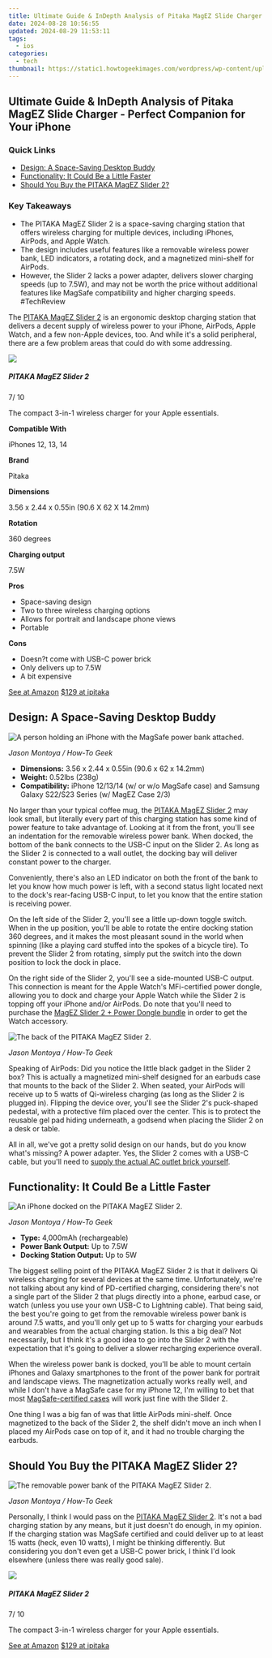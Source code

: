 ```yaml
---
title: Ultimate Guide & InDepth Analysis of Pitaka MagEZ Slide Charger - Perfect Companion for Your iPhone
date: 2024-08-28 10:56:55
updated: 2024-08-29 11:53:11
tags:
  - ios
categories:
  - tech
thumbnail: https://static1.howtogeekimages.com/wordpress/wp-content/uploads/2023/06/the-pitaka-magez-slider-2-charging-dock-2jpg_52972384408_o.jpg
---
```


## Ultimate Guide & InDepth Analysis of Pitaka MagEZ Slide Charger - Perfect Companion for Your iPhone

### Quick Links

* [Design: A Space-Saving Desktop Buddy](https://extra-tips.techidaily.com/2024-approved-audiovisual-harmony-perfecting-voiceover-in-videos/)
* [Functionality: It Could Be a Little Faster](https://facebook-clips.techidaily.com/new-in-2024-avatar-asymmetry-artistry-designing-your-animated-look/)
* [Should You Buy the PITAKA MagEZ Slider 2?](https://android-transfer.techidaily.com/in-2024-how-to-transfer-contacts-from-honor-x8b-to-other-android-devices-devices-drfone-by-drfone-transfer-from-android-transfer-from-android/)

### Key Takeaways

* The PITAKA MagEZ Slider 2 is a space-saving charging station that offers wireless charging for multiple devices, including iPhones, AirPods, and Apple Watch.
* The design includes useful features like a removable wireless power bank, LED indicators, a rotating dock, and a magnetized mini-shelf for AirPods.
* However, the Slider 2 lacks a power adapter, delivers slower charging speeds (up to 7.5W), and may not be worth the price without additional features like MagSafe compatibility and higher charging speeds. #TechReview

 The [PITAKA MagEZ Slider 2](https://www.amazon.com/PITAKA-MagSafe-Charger-iPhone-Portable/dp/B09NPZ981N?tag=htg-v2-35jb8lu-20&ascsubtag=UUhtgUeUpU228049&asc%5Frefurl=https%3A%2F%2Fwww.howtogeek.com%2Fpitaka-magez-slider-2-review%2F&asc%5Fcampaign=Affiliate) is an ergonomic desktop charging station that delivers a decent supply of wireless power to your iPhone, AirPods, Apple Watch, and a few non-Apple devices, too. And while it's a solid peripheral, there are a few problem areas that could do with some addressing.

![](https://static1.howtogeekimages.com/wordpress/wp-content/uploads/2023/07/pitaka-magez-slider-2-product-1-1.jpg) 

#####  PITAKA MagEZ Slider 2

7/ 10 

The compact 3-in-1 wireless charger for your Apple essentials.

**Compatible With** 

 iPhones 12, 13, 14 

**Brand** 

 Pitaka 

**Dimensions** 

 3.56 x 2.44 x 0.55in (90.6 X 62 X 14.2mm) 

**Rotation** 

 360 degrees 

**Charging output** 

 7.5W 

**Pros** 
* Space-saving design
* Two to three wireless charging options
* Allows for portrait and landscape phone views
* Portable

**Cons** 
* Doesn?t come with USB-C power brick
* Only delivers up to 7.5W
* A bit expensive

[See at Amazon](https://www.amazon.com/PITAKA-MagSafe-Charger-iPhone-Portable/dp/B09NPZ981N/?tag=htg-v2-35jb8lu-20&ascsubtag=UUhtgUeUpU228049&asc%5Frefurl=https%3A%2F%2Fwww.howtogeek.com%2Fpitaka-magez-slider-2-review%2F&asc%5Fcampaign=Affiliate) [$129 at ipitaka](https://www.ipitaka.com/products/magez-slider?variant=40329067921478/) 

##  Design: A Space-Saving Desktop Buddy

![A person holding an iPhone with the MagSafe power bank attached.](https://static1.howtogeekimages.com/wordpress/wp-content/uploads/2023/06/person-holding-an-iphone-with-a-magsafe-battery-pack-from-the-pitaka-magez-slider-2jpg_52972308515_o.jpg) 

_Jason Montoya / How-To Geek_

* **Dimensions:** 3.56 x 2.44 x 0.55in (90.6 x 62 x 14.2mm)
* **Weight:** 0.52lbs (238g)
* **Compatibility:** iPhone 12/13/14 (w/ or w/o MagSafe case) and Samsung Galaxy S22/S23 Series (w/ MagEZ Case 2/3)

 No larger than your typical coffee mug, the [PITAKA MagEZ Slider 2](https://www.ipitaka.com/products/magez-slider?variant=40329067921478) may look small, but literally every part of this charging station has some kind of power feature to take advantage of. Looking at it from the front, you'll see an indentation for the removable wireless power bank. When docked, the bottom of the bank connects to the USB-C input on the Slider 2\. As long as the Slider 2 is connected to a wall outlet, the docking bay will deliver constant power to the charger.

 Conveniently, there's also an LED indicator on both the front of the bank to let you know how much power is left, with a second status light located next to the dock's rear-facing USB-C input, to let you know that the entire station is receiving power.

 On the left side of the Slider 2, you'll see a little up-down toggle switch. When in the up position, you'll be able to rotate the entire docking station 360 degrees, and it makes the most pleasant sound in the world when spinning (like a playing card stuffed into the spokes of a bicycle tire). To prevent the Slider 2 from rotating, simply put the switch into the down position to lock the dock in place.

 On the right side of the Slider 2, you'll see a side-mounted USB-C output. This connection is meant for the Apple Watch's MFi-certified power dongle, allowing you to dock and charge your Apple Watch while the Slider 2 is topping off your iPhone and/or AirPods. Do note that you'll need to purchase the [MagEZ Slider 2 + Power Dongle bundle](https://www.ipitaka.com/products/magez-slider?currency=USD&variant=40329068052550&utm%5Fmedium=cpc&utm%5Fsource=google&utm%5Fcampaign=Google%20Shopping&utm%5Fsource=google&utm%5Fmedium=cpc&utm%5Fcampaign=Pmax+-+US+-+Slider2&ref=google%5Fads&utm%5Fid=18873172015&utm%5Fsource=google&utm%5Fmedium=cpc&utm%5Fcontent=Pmax-x&utm%5Fterm=shopify%5FUS%5F7010412822598%5F40329068052550&utm%5Fcampaign=Pmax+-+US+-+Slider2) in order to get the Watch accessory.

![The back of the PITAKA MagEZ Slider 2.](https://static1.howtogeekimages.com/wordpress/wp-content/uploads/2023/06/the-pitaka-magez-slider-2-charging-a-pair-of-airpods-3jpg_52971329592_o.jpg) 

_Jason Montoya / How-To Geek_

 Speaking of AirPods: Did you notice the little black gadget in the Slider 2 box? This is actually a magnetized mini-shelf designed for an earbuds case that mounts to the back of the Slider 2\. When seated, your AirPods will receive up to 5 watts of Qi-wireless charging (as long as the Slider 2 is plugged in). Flipping the device over, you'll see the Slider 2's puck-shaped pedestal, with a protective film placed over the center. This is to protect the reusable gel pad hiding underneath, a godsend when placing the Slider 2 on a desk or table.

 All in all, we've got a pretty solid design on our hands, but do you know what's missing? A power adapter. Yes, the Slider 2 comes with a USB-C cable, but you'll need to [supply the actual AC outlet brick yourself](https://some-techniques.techidaily.com/freedom-in-viewing-is-vlc-more-powerful-than-mpc-for-2024/).

##  Functionality: It Could Be a Little Faster

![An iPhone docked on the PITAKA MagEZ Slider 2.](https://static1.howtogeekimages.com/wordpress/wp-content/uploads/2023/06/the-pitaka-magez-slider-2-charging-an-iphonejpg_52971924311_o.jpg) 

_Jason Montoya / How-To Geek_

* **Type:** 4,000mAh (rechargeable)
* **Power Bank Output:** Up to 7.5W
* **Docking Station Output:** Up to 5W

 The biggest selling point of the PITAKA MagEZ Slider 2 is that it delivers Qi wireless charging for several devices at the same time. Unfortunately, we're not talking about any kind of PD-certified charging, considering there's not a single part of the Slider 2 that plugs directly into a phone, earbud case, or watch (unless you use your own USB-C to Lightning cable). That being said, the best you're going to get from the removable wireless power bank is around 7.5 watts, and you'll only get up to 5 watts for charging your earbuds and wearables from the actual charging station. Is this a big deal? Not necessarily, but I think it's a good idea to go into the Slider 2 with the expectation that it's going to deliver a slower recharging experience overall.

 When the wireless power bank is docked, you'll be able to mount certain iPhones and Galaxy smartphones to the front of the power bank for portrait and landscape views. The magnetization actually works really well, and while I don't have a MagSafe case for my iPhone 12, I'm willing to bet that most [MagSafe-certified cases](https://facebook-video-footage.techidaily.com/new-2024-approved-achieving-broadcast-excellence-your-guide-to-youtubes-live-360-videos/) will work just fine with the Slider 2.

 One thing I was a big fan of was that little AirPods mini-shelf. Once magnetized to the back of the Slider 2, the shelf didn't move an inch when I placed my AirPods case on top of it, and it had no trouble charging the earbuds.

##  Should You Buy the PITAKA MagEZ Slider 2?

![The removable power bank of the PITAKA MagEZ Slider 2.](https://static1.howtogeekimages.com/wordpress/wp-content/uploads/2023/06/the-magsafe-battery-pack-of-the-pitaka-magez-slider-2-removed-and-charging-an-iphone-1jpg_52972308140_o.jpg) 

_Jason Montoya / How-To Geek_

 Personally, I think I would pass on the [PITAKA MagEZ Slider 2](https://www.amazon.com/PITAKA-MagSafe-Charger-iPhone-Portable/dp/B09NPZ981N?tag=htg-v2-35jb8lu-20&ascsubtag=UUhtgUeUpU228049&asc%5Frefurl=https%3A%2F%2Fwww.howtogeek.com%2Fpitaka-magez-slider-2-review%2F&asc%5Fcampaign=Affiliate). It's not a bad charging station by any means, but it just doesn't do enough, in my opinion. If the charging station was MagSafe certified and could deliver up to at least 15 watts (heck, even 10 watts), I might be thinking differently. But considering you don't even get a USB-C power brick, I think I'd look elsewhere (unless there was really good sale).

![](https://static1.howtogeekimages.com/wordpress/wp-content/uploads/2023/07/pitaka-magez-slider-2-product-1-1.jpg) 

#####  PITAKA MagEZ Slider 2

7/ 10 

The compact 3-in-1 wireless charger for your Apple essentials.

[See at Amazon](https://www.amazon.com/PITAKA-MagSafe-Charger-iPhone-Portable/dp/B09NPZ981N/?tag=htg-v2-35jb8lu-20&ascsubtag=UUhtgUeUpU228049&asc%5Frefurl=https%3A%2F%2Fwww.howtogeek.com%2Fpitaka-magez-slider-2-review%2F&asc%5Fcampaign=Affiliate) [$129 at ipitaka](https://www.ipitaka.com/products/magez-slider?variant=40329067921478/)

<ins class="adsbygoogle"
     style="display:block"
     data-ad-format="autorelaxed"
     data-ad-client="ca-pub-7571918770474297"
     data-ad-slot="1223367746"></ins>



<ins class="adsbygoogle"
     style="display:block"
     data-ad-client="ca-pub-7571918770474297"
     data-ad-slot="8358498916"
     data-ad-format="auto"
     data-full-width-responsive="true"></ins>
